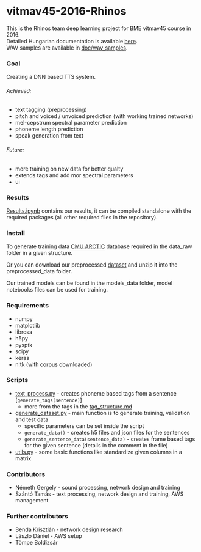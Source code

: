 # vitmav45-2016-Rhinos

This is the Rhinos team deep learning project for BME vitmav45 course in 2016.
<br>
Detailed Hungarian documentation is available [here](https://github.com/BME-SmartLab-Education/vitmav45-2016-Rhinos/blob/master/doc/documentation.pdf).<br>
WAV samples are available in [doc/wav_samples](https://github.com/BME-SmartLab-Education/vitmav45-2016-Rhinos/tree/master/doc/wav_samples).

### Goal
Creating a DNN based TTS system.

###### Achieved:
* text tagging (preprocessing)
* pitch and voiced / unvoiced prediction (with working trained networks)
* mel-cepstrum spectral parameter prediction
* phoneme length prediction
* speak generation from text

###### Future:
* more training on new data for better qualty
* extends tags and add mor spectral parameters
* ui

### Results
[Results.ipynb](https://github.com/BME-SmartLab-Education/vitmav45-2016-Rhinos/blob/master/Results.ipynb) contains our results, it can be compiled standalone with the required packages (all other required files in the repository).

### Install

To generate training data [CMU ARCTIC](http://festvox.org/cmu_arctic/) database required in the data_raw folder in a given structure.

Or you can download our preprocessed [dataset](https://s3-us-west-2.amazonaws.com/rhinos-datasets/dataset_5.zip) and unzip it into the preprocessed_data folder.

Our trained models can be found in the models_data folder, model notebooks files can be used for training.

### Requirements
* numpy
* matplotlib
* librosa
* h5py
* pysptk
* scipy
* keras
* nltk (with corpus downloaded)

### Scripts

* [text_process.py](https://github.com/BME-SmartLab-Education/vitmav45-2016-Rhinos/blob/master/text_process.py) - creates phoneme based tags from a sentence [```generate_tags(sentence)```]
  * more from the tags in the [tag_structure.md](https://github.com/BME-SmartLab-Education/vitmav45-2016-Rhinos/blob/master/tag_structure.md)
* [generate_dataset.py](https://github.com/BME-SmartLab-Education/vitmav45-2016-Rhinos/blob/master/generate_dataset.py) - main function is to generate training, validation and test data
  * specific parameters can be set inside the script
  * ```generate_data()``` - creates h5 files and json files for the sentences
  * ```generate_sentence_data(sentence_data)``` - creates frame based tags for the given sentence (details in the comment in the file)
* [utils.py](https://github.com/BME-SmartLab-Education/vitmav45-2016-Rhinos/blob/master/utils.py) - some basic functions like standardize given columns in a matrix

### Contributors
* Németh Gergely - sound processing, network design and training
* Szántó Tamás - text processing, network design and training, AWS management

### Further contributors
* Benda Krisztián - network design research
* László Dániel - AWS setup
* Tömpe Boldizsár
